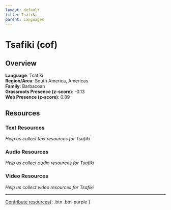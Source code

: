 ```yaml
---
layout: default
title: Tsafiki
parent: Languages
---
```


# Tsafiki (cof)

## Overview

**Language**: Tsafiki  
**Region/Area**: South America, Americas  
**Family**: Barbacoan  
**Grassroots Presence (z-score)**: -0.13  
**Web Presence (z-score)**: 0.89  

## Resources

### Text Resources
*Help us collect text resources for Tsafiki*

### Audio Resources
*Help us collect audio resources for Tsafiki*

### Video Resources
*Help us collect video resources for Tsafiki*

---

[Contribute resources](https://forms.office.com/e/1SfLJx3u1r){: .btn .btn-purple }
